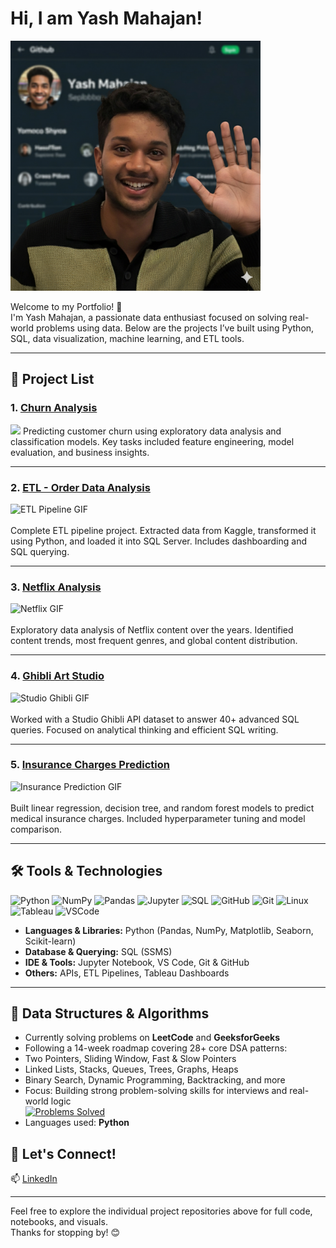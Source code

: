 # Hi, I am Yash Mahajan! 

<img src="assetsyash.png" width="400" alt="Yash Mahajan portrait"/>

Welcome to my Portfolio! 🚀  
I'm Yash Mahajan, a passionate data enthusiast focused on solving real-world problems using data. Below are the projects I’ve built using Python, SQL, data visualization, machine learning, and ETL tools.

---

## 📂 Project List

### 1. [Churn Analysis](https://github.com/mahajanyash42/Churn-Analysis)  
<img src="https://media.giphy.com/media/RbDKaczqWovIugyJmW/giphy.gif" width="250"/> 
Predicting customer churn using exploratory data analysis and classification models. Key tasks included feature engineering, model evaluation, and business insights.

---

### 2. [ETL - Order Data Analysis](https://github.com/mahajanyash42/ETL--Order-Analysis)  
<img src="https://media.giphy.com/media/v1.Y2lkPTc5MGI3NjExcWt6czZuczZubm8xMTA2dzgyczM4OWQ5b2NkZ2YzODMyMHMxc3RpdiZlcD12MV9naWZzX3NlYXJjaCZjdD1n/KTjDNO6mqo1GZ3lNdf/giphy.gif" width="250" alt="ETL Pipeline GIF"/><br>  
Complete ETL pipeline project. Extracted data from Kaggle, transformed it using Python, and loaded it into SQL Server. Includes dashboarding and SQL querying.

---

### 3. [Netflix Analysis](https://github.com/mahajanyash42/Netflix-Analysis)  
<img src="https://media.giphy.com/media/v1.Y2lkPTc5MGI3NjExaG13b2YyMGx5YXM1MmhnYjN4dHRpZjJ3NWFuOWdjY3hzMW1mbWh0biZlcD12MV9naWZzX3NlYXJjaCZjdD1n/KZe02gpoAj4yVjxKQt/giphy.gif" width="250" alt="Netflix GIF"/><br>  
Exploratory data analysis of Netflix content over the years. Identified content trends, most frequent genres, and global content distribution.

---

### 4. [Ghibli Art Studio](https://github.com/mahajanyash42/Ghibli-Art-Analysiss)  
<img src="https://media.giphy.com/media/v1.Y2lkPTc5MGI3NjExY3MxcHlubWp1ODZ4Zjd0MDZnOW12OG45dHY2d2JocjhwMDlqaDBvNCZlcD12MV9naWZzX3NlYXJjaCZjdD1n/F99PZtJC8Hxm0/giphy.gif" width="250" alt="Studio Ghibli GIF"/><br>  
Worked with a Studio Ghibli API dataset to answer 40+ advanced SQL queries. Focused on analytical thinking and efficient SQL writing.

---

### 5. [Insurance Charges Prediction](https://github.com/mahajanyash42/Medical-Insurance-Charges-Prediction)  
<img src="https://media.giphy.com/media/v1.Y2lkPTc5MGI3NjExeGt2OXQ0YWtxdnplaTJyZTljbGRuZjNxaXg5YzBmYjZteXNhdTdmYSZlcD12MV9naWZzX3NlYXJjaCZjdD1n/3o7TKuFYevgE2b6Mx2/giphy.gif" width="250" alt="Insurance Prediction GIF"/><br>  
Built linear regression, decision tree, and random forest models to predict medical insurance charges. Included hyperparameter tuning and model comparison.

---

## 🛠️ Tools & Technologies

<p align="left">
  <img src="https://cdn.jsdelivr.net/gh/devicons/devicon/icons/python/python-original.svg" alt="Python" title="Python" width="40" height="40"/>
  <img src="https://cdn.jsdelivr.net/gh/devicons/devicon/icons/numpy/numpy-original.svg" alt="NumPy" title="NumPy" width="40" height="40"/>
  <img src="https://cdn.jsdelivr.net/gh/devicons/devicon/icons/pandas/pandas-original.svg" alt="Pandas" title="Pandas" width="40" height="40"/>
  <img src="https://cdn.jsdelivr.net/gh/devicons/devicon/icons/jupyter/jupyter-original.svg" alt="Jupyter" title="Jupyter Notebook" width="40" height="40"/>
  <img src="https://cdn.jsdelivr.net/gh/devicons/devicon/icons/mysql/mysql-original.svg" alt="SQL" title="SQL / MySQL / SSMS" width="40" height="40"/>
  <img src="https://cdn.jsdelivr.net/gh/devicons/devicon/icons/github/github-original.svg" alt="GitHub" title="GitHub" width="40" height="40"/>
  <img src="https://cdn.jsdelivr.net/gh/devicons/devicon/icons/git/git-original.svg" alt="Git" title="Git" width="40" height="40"/>
  <img src="https://cdn.jsdelivr.net/gh/devicons/devicon/icons/linux/linux-original.svg" alt="Linux" title="Linux" width="40" height="40"/>
  <img src="https://upload.wikimedia.org/wikipedia/commons/4/4b/Tableau_Logo.png" alt="Tableau" title="Tableau" width="40" height="40"/>
  <img src="https://cdn.jsdelivr.net/gh/devicons/devicon/icons/vscode/vscode-original.svg" alt="VSCode" title="VS Code" width="40" height="40"/>
</p>



- **Languages & Libraries:** Python (Pandas, NumPy, Matplotlib, Seaborn, Scikit-learn)  
- **Database & Querying:** SQL (SSMS)  
- **IDE & Tools:** Jupyter Notebook, VS Code, Git & GitHub  
- **Others:** APIs, ETL Pipelines, Tableau Dashboards


---

## 🧩 Data Structures & Algorithms

-  Currently solving problems on **LeetCode** and **GeeksforGeeks**
-  Following a 14-week roadmap covering 28+ core DSA patterns:
  - Two Pointers, Sliding Window, Fast & Slow Pointers
  - Linked Lists, Stacks, Queues, Trees, Graphs, Heaps
  - Binary Search, Dynamic Programming, Backtracking, and more
-  Focus: Building strong problem-solving skills for interviews and real-world logic  
  [![Problems Solved](https://img.shields.io/badge/LeetCode-50%2B_Problems_Solved-orange?style=flat-square&logo=leetcode)](https://leetcode.com/YOUR_USERNAME)
-  Languages used: **Python**


## 🔗 Let's Connect!

📫 [LinkedIn](https://www.linkedin.com/in/yashhmahajan/)

---

Feel free to explore the individual project repositories above for full code, notebooks, and visuals.  
Thanks for stopping by! 😊
